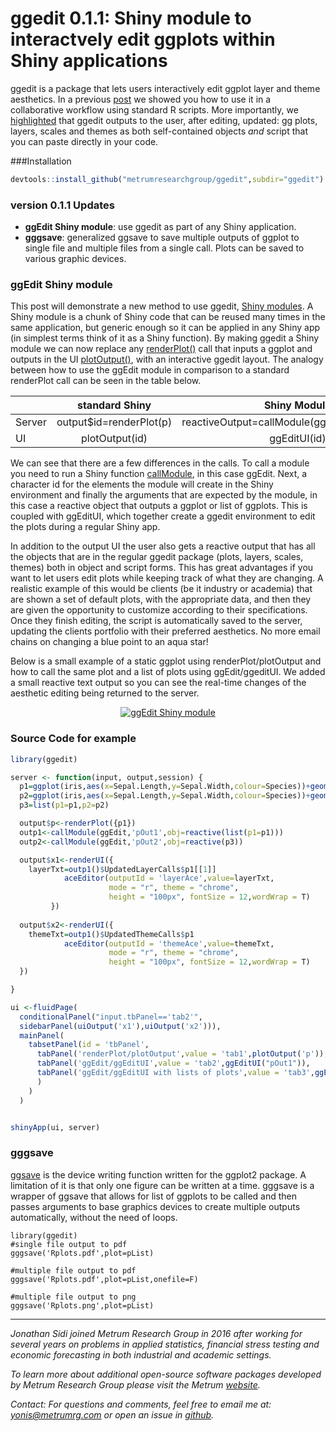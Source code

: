 # ggedit 0.1.1: Shiny module to interactvely edit ggplots within Shiny applications

ggedit is a package that lets users interactively edit ggplot layer and theme aesthetics.  In a previous [post](https://www.r-bloggers.com/ggedit-interactive-ggplot-aesthetic-and-theme-editor/) we showed you how to use it in a collaborative workflow using standard R scripts. More importantly, we [highlighted](https://www.r-bloggers.com/ggedit-0-0-2-a-gui-for-advanced-editing-of-ggplot2-objects/) that ggedit outputs to the user, after editing, updated: gg plots, layers, scales and themes as both self-contained objects *and* script that you can paste directly in your code. 

###Installation
```r
devtools::install_github("metrumresearchgroup/ggedit",subdir="ggedit")
```

### version 0.1.1 Updates

  - **ggEdit Shiny module**: use ggedit as part of any Shiny application. 
  - **gggsave**: generalized ggsave to save multiple outputs of ggplot to single file and multiple files from a single call. Plots can be saved to various graphic devices. 

### ggEdit Shiny module

This post will demonstrate a new method to use ggedit, [Shiny modules](https://shiny.rstudio.com/articles/modules.html). A Shiny module is a chunk of Shiny code that can be reused many times in the same application, but generic enough so it can be applied in any Shiny app (in simplest terms think of it as a Shiny function). By making ggedit a Shiny module we can now replace any [renderPlot()](https://shiny.rstudio.com/reference/shiny/latest/renderPlot.html) call that inputs a ggplot and outputs in the UI [plotOutput()](https://shiny.rstudio.com/reference/shiny/latest/plotOutput.html), with an interactive ggedit layout. The analogy between how to use the ggEdit module in comparison to a standard renderPlot call can be seen in the table below. 

<center>

| |standard Shiny|Shiny Module|
|---|:---:|:---:|
|Server|output$id=renderPlot(p)|reactiveOutput=callModule(ggEdit,id,reactive(p))|
|UI|plotOutput(id)|ggEditUI(id)|

</center>

We can see that there are a few differences in the calls. To call a module you need to run a Shiny function  [callModule](https://shiny.rstudio.com/reference/shiny/latest/callModule.html), in this case ggEdit. Next, a character id for the elements the module will create in the Shiny environment and finally the arguments that are expected by the module, in this case a reactive object that outputs a ggplot or list of ggplots. This is coupled with ggEditUI, which together create a ggedit environment to edit the plots during a regular Shiny app. 

In addition to the output UI the user also gets a reactive output that has all the objects that are in the regular ggedit package (plots, layers, scales, themes) both in object and script forms. This has great advantages if you want to let users edit plots while keeping track of what they are changing. A realistic example of this would be clients (be it industry or academia) that are shown a set of default plots, with the appropriate data, and then they are given the opportunity to customize according to their specifications. Once they finish editing, the script is automatically saved to the server, updating the clients portfolio with their preferred aesthetics. No more email chains on changing a blue point to an aqua star!

Below is a small example of a static ggplot using renderPlot/plotOutput and how to call the same plot and a list of plots using ggEdit/ggeditUI. We added a small reactive text output so you can see the real-time changes of the aesthetic editing being returned to the server.

<center>
<a href="http://www.youtube.com/watch?v=pJ1kbd_OVwg" target="_blank" ><img src="http://img.youtube.com/vi/pJ1kbd_OVwg/0.jpg" alt="ggEdit Shiny module"></a>

<!---
<iframe width="560" height="315" src="https://www.youtube.com/embed/pJ1kbd_OVwg" frameborder="0" allowfullscreen></iframe>
--->


</center>

### Source Code for example
```r
library(ggedit)

server <- function(input, output,session) {
  p1=ggplot(iris,aes(x=Sepal.Length,y=Sepal.Width,colour=Species))+geom_point()
  p2=ggplot(iris,aes(x=Sepal.Length,y=Sepal.Width,colour=Species))+geom_line()+geom_point()
  p3=list(p1=p1,p2=p2)

  output$p<-renderPlot({p1})
  outp1<-callModule(ggEdit,'pOut1',obj=reactive(list(p1=p1)))
  outp2<-callModule(ggEdit,'pOut2',obj=reactive(p3))

  output$x1<-renderUI({
    layerTxt=outp1()$UpdatedLayerCalls$p1[[1]]
            aceEditor(outputId = 'layerAce',value=layerTxt,
                      mode = "r", theme = "chrome", 
                      height = "100px", fontSize = 12,wordWrap = T)
         })  
  
  output$x2<-renderUI({
    themeTxt=outp1()$UpdatedThemeCalls$p1
            aceEditor(outputId = 'themeAce',value=themeTxt,
                      mode = "r", theme = "chrome", 
                      height = "100px", fontSize = 12,wordWrap = T)
  })  

}

ui <-fluidPage(
  conditionalPanel("input.tbPanel=='tab2'",
  sidebarPanel(uiOutput('x1'),uiOutput('x2'))),
  mainPanel(
    tabsetPanel(id = 'tbPanel',
      tabPanel('renderPlot/plotOutput',value = 'tab1',plotOutput('p')),
      tabPanel('ggEdit/ggEditUI',value = 'tab2',ggEditUI("pOut1")),
      tabPanel('ggEdit/ggEditUI with lists of plots',value = 'tab3',ggEditUI("pOut2"))
      )
    )
  )


shinyApp(ui, server)

```

### gggsave

<a href="http://docs.ggplot2.org/0.9.2.1/ggsave.html" target="_blank">ggsave</a> is the device writing function written for the ggplot2 package. A limitation of it is that only one figure can be written at a time. gggsave is a wrapper of ggsave that allows for list of ggplots to be called and then passes arguments to base graphics devices to create multiple outputs automatically, without the need of loops. 

```
library(ggedit)
#single file output to pdf
gggsave('Rplots.pdf',plot=pList)

#multiple file output to pdf
gggsave('Rplots.pdf',plot=pList,onefile=F)

#multiple file output to png
gggsave('Rplots.png',plot=pList)
```

<hr>
<em>
Jonathan Sidi joined Metrum Research Group in 2016 after working for several years on problems in applied statistics, financial stress testing and economic forecasting in both industrial and academic settings.

To learn more about additional open-source software packages developed by Metrum Research Group please visit the Metrum <a href="http://metrumrg.com/opensourcetools.html" target="_blank">website</a>.

Contact: For questions and comments, feel free to email me at: yonis@metrumrg.com or open an issue in <a href="https://github.com/metrumresearchgroup/ggedit/issues" target="_blank">github</a>.
</em>